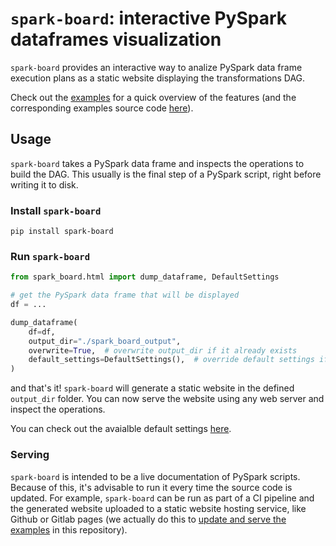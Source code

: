 # `spark-board`: interactive PySpark dataframes visualization

`spark-board` provides an interactive way to analize PySpark data frame execution plans as a static website displaying the transformations DAG.

Check out the [examples](https://alijdens.github.io/spark-board/) for a quick overview of the features (and the corresponding examples source code [here](./tests/examples/)).

## Usage

`spark-board` takes a PySpark data frame and inspects the operations to build the DAG. This usually is the final step of a PySpark script, right before writing it to disk.

### Install `spark-board`

```shell
pip install spark-board
```

### Run `spark-board`

```python
from spark_board.html import dump_dataframe, DefaultSettings

# get the PySpark data frame that will be displayed
df = ...

dump_dataframe(
    df=df,
    output_dir="./spark_board_output",
    overwrite=True,  # overwrite output_dir if it already exists
    default_settings=DefaultSettings(),  # override default settings if desired
)
```

and that's it! `spark-board` will generate a static website in the defined `output_dir` folder. You can now serve the website using any web server and inspect the operations.

You can check out the avaialble default settings [here](https://github.com/alijdens/spark-board/blob/main/spark_board/default_settings.py).

### Serving

`spark-board` is intended to be a live documentation of PySpark scripts. Because of this, it's advisable to run it every time the source code is updated. For example, `spark-board` can be run as part of a CI pipeline and the generated website uploaded to a static website hosting service, like Github or Gitlab pages (we actually do this to [update and serve the examples](./.github/workflows/deploy-examples.yml) in this repository).
